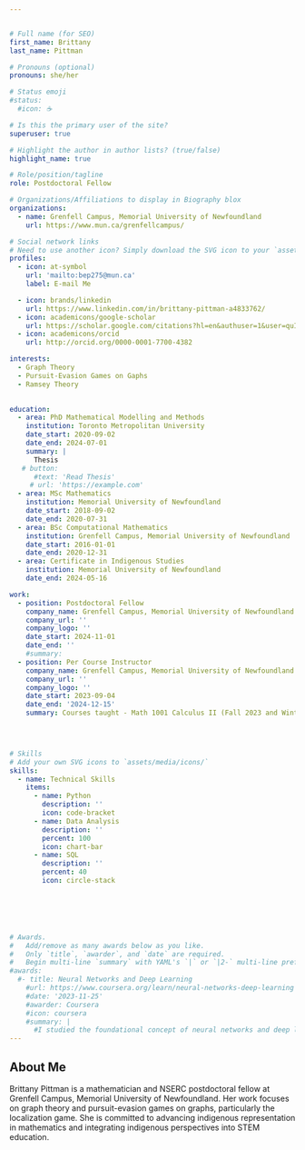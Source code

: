 ```yaml
---


# Full name (for SEO)
first_name: Brittany
last_name: Pittman

# Pronouns (optional)
pronouns: she/her

# Status emoji
#status:
  #icon: ☕️

# Is this the primary user of the site?
superuser: true

# Highlight the author in author lists? (true/false)
highlight_name: true

# Role/position/tagline
role: Postdoctoral Fellow

# Organizations/Affiliations to display in Biography blox
organizations:
  - name: Grenfell Campus, Memorial University of Newfoundland
    url: https://www.mun.ca/grenfellcampus/

# Social network links
# Need to use another icon? Simply download the SVG icon to your `assets/media/icons/` folder.
profiles:
  - icon: at-symbol
    url: 'mailto:bep275@mun.ca'
    label: E-mail Me

  - icon: brands/linkedin
    url: https://www.linkedin.com/in/brittany-pittman-a4833762/
  - icon: academicons/google-scholar
    url: https://scholar.google.com/citations?hl=en&authuser=1&user=quIVPiwAAAAJ
  - icon: academicons/orcid
    url: http://orcid.org/0000-0001-7700-4382

interests:
  - Graph Theory
  - Pursuit-Evasion Games on Gaphs
  - Ramsey Theory
  

education:
  - area: PhD Mathematical Modelling and Methods
    institution: Toronto Metropolitan University
    date_start: 2020-09-02
    date_end: 2024-07-01
    summary: |
      Thesis 
   # button:
      #text: 'Read Thesis'
     # url: 'https://example.com'
  - area: MSc Mathematics
    institution: Memorial University of Newfoundland
    date_start: 2018-09-02
    date_end: 2020-07-31
  - area: BSc Computational Mathematics
    institution: Grenfell Campus, Memorial University of Newfoundland
    date_start: 2016-01-01
    date_end: 2020-12-31
  - area: Certificate in Indigenous Studies
    institution: Memorial University of Newfoundland
    date_end: 2024-05-16

work:
  - position: Postdoctoral Fellow
    company_name: Grenfell Campus, Memorial University of Newfoundland
    company_url: ''
    company_logo: ''
    date_start: 2024-11-01
    date_end: ''
    #summary: 
  - position: Per Course Instructor
    company_name: Grenfell Campus, Memorial University of Newfoundland
    company_url: ''
    company_logo: ''
    date_start: 2023-09-04
    date_end: '2024-12-15'
    summary: Courses taught - Math 1001 Calculus II (Fall 2023 and Winter 2024), Math 4340 Combinatorial Analysis (Winter 2024), Math 1090 Algebra and Trigonometry (Fall 2024)
    



# Skills
# Add your own SVG icons to `assets/media/icons/`
skills:
  - name: Technical Skills
    items:
      - name: Python
        description: ''
        icon: code-bracket
      - name: Data Analysis
        description: ''
        percent: 100
        icon: chart-bar
      - name: SQL
        description: ''
        percent: 40
        icon: circle-stack




 

# Awards.
#   Add/remove as many awards below as you like.
#   Only `title`, `awarder`, and `date` are required.
#   Begin multi-line `summary` with YAML's `|` or `|2-` multi-line prefix and indent 2 spaces below.
#awards:
  #- title: Neural Networks and Deep Learning
    #url: https://www.coursera.org/learn/neural-networks-deep-learning
    #date: '2023-11-25'
    #awarder: Coursera
    #icon: coursera
    #summary: |
      #I studied the foundational concept of neural networks and deep learning. By the end, I was familiar with the significant technological trends driving the rise of deep learning; build, train, and apply fully connected deep neural networks; implement efficient (vectorized) neural networks; identify key parameters in a neural network’s architecture; and apply deep learning to your own applications.
---
```


## About Me

Brittany Pittman is a mathematician and NSERC postdoctoral fellow at Grenfell Campus, Memorial University of Newfoundland. Her work focuses on graph theory and pursuit-evasion games on graphs, particularly the localization game. She is committed to advancing indigenous representation in mathematics and integrating indigenous perspectives into STEM education.